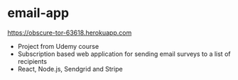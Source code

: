 # email-app
https://obscure-tor-63618.herokuapp.com
- Project from Udemy course
- Subscription based web application for sending email surveys to a list of recipients
- React, Node.js, Sendgrid and Stripe
